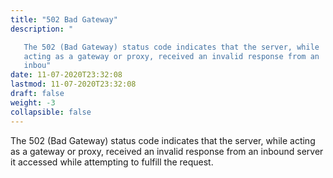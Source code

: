 ```yaml
---
title: "502 Bad Gateway"
description: "

   The 502 (Bad Gateway) status code indicates that the server, while
   acting as a gateway or proxy, received an invalid response from an
   inbou"
date: 11-07-2020T23:32:08
lastmod: 11-07-2020T23:32:08
draft: false
weight: -3
collapsible: false
---
```



   The 502 (Bad Gateway) status code indicates that the server, while
   acting as a gateway or proxy, received an invalid response from an
   inbound server it accessed while attempting to fulfill the request.


                                                